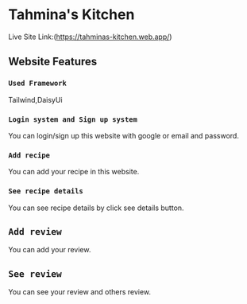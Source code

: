 # Tahmina's Kitchen

Live Site Link:(https://tahminas-kitchen.web.app/)

## Website Features

### `Used Framework`
Tailwind,DaisyUi

### `Login system and Sign up system`
You can login/sign up this website with google or email and password.

### `Add recipe`
You can add your recipe in this website.

### `See recipe details`
You can see recipe details by click see details button.

## `Add review`
You can add your review.

## `See review`
You can see your review and others review.


